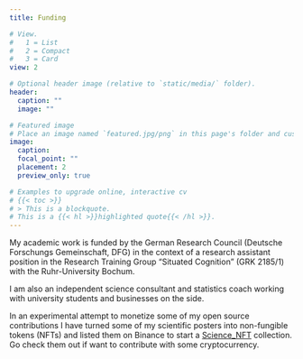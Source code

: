 ```yaml
---
title: Funding

# View.
#   1 = List
#   2 = Compact
#   3 = Card
view: 2

# Optional header image (relative to `static/media/` folder).
header:
  caption: ""
  image: ""

# Featured image
# Place an image named `featured.jpg/png` in this page's folder and customize its options here.
image:
  caption: 
  focal_point: ""
  placement: 2
  preview_only: true

# Examples to upgrade online, interactive cv
# {{< toc >}}
# > This is a blockquote.
# This is a {{< hl >}}highlighted quote{{< /hl >}}.
---
```


My academic work is funded by the German Research Council (Deutsche Forschungs Gemeinschaft, DFG) in the context of a research assistant position in the Research Training Group “Situated Cognition” (GRK 2185/1) with the Ruhr-University Bochum.

I am also an independent science consultant and statistics coach working with university students and businesses on the side.

In an experimental attempt to monetize some of my open source contributions I have turned some of my scientific posters into non-fungible tokens (NFTs) and listed them on Binance to start a [Science_NFT](https://www.binance.com/en/nft/collection/scienceghgnft-620268415220617216) collection. Go check them out if want to contribute with some cryptocurrency.
